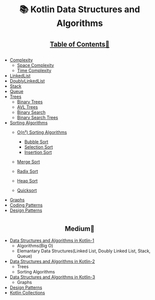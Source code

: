
#  <h1 align="center">📚 Kotlin Data Structures and Algorithms</h1>
#  <h2 align="center"> [Table of Contents📝](https://github.com/betulnecanli/KotlinDataStructuresAlgorithms/tree/master/app/src/main/java/com/betulnecanli/kotlindatastructuresalgorithms "Table of Contents📝")</h2>

##
- [Complexity](https://github.com/betulnecanli/KotlinDataStructuresAlgorithms/tree/master/app/src/main/java/com/betulnecanli/kotlindatastructuresalgorithms/Complexity "Complexity")
  - [Space Complexity](https://github.com/betulnecanli/KotlinDataStructuresAlgorithms/tree/master/app/src/main/java/com/betulnecanli/kotlindatastructuresalgorithms/Complexity/SpaceComplexity "SpaceComplexity")
  - [Time Complexity](https://github.com/betulnecanli/KotlinDataStructuresAlgorithms/tree/master/app/src/main/java/com/betulnecanli/kotlindatastructuresalgorithms/Complexity/TimeComplexity "TimeComplexity")
- [LinkedList](https://github.com/betulnecanli/KotlinDataStructuresAlgorithms/tree/master/app/src/main/java/com/betulnecanli/kotlindatastructuresalgorithms/LinkedList "LinkedList")
- [DoublyLinkedList](https://github.com/betulnecanli/KotlinDataStructuresAlgorithms/tree/master/app/src/main/java/com/betulnecanli/kotlindatastructuresalgorithms/DoublyLinkedList "DoublyLinkedList")
- [Stack](https://github.com/betulnecanli/KotlinDataStructuresAlgorithms/tree/master/app/src/main/java/com/betulnecanli/kotlindatastructuresalgorithms/Stack "Stack")
- [Queue](https://github.com/betulnecanli/KotlinDataStructuresAlgorithms/tree/master/app/src/main/java/com/betulnecanli/kotlindatastructuresalgorithms/Queue "Queue")
- [Trees](https://github.com/betulnecanli/KotlinDataStructuresAlgorithms/tree/master/app/src/main/java/com/betulnecanli/kotlindatastructuresalgorithms/Trees "Tree")
  - [Binary Trees](https://github.com/betulnecanli/KotlinDataStructuresAlgorithms/tree/master/app/src/main/java/com/betulnecanli/kotlindatastructuresalgorithms/Trees/BinaryTrees "Binary Trees")
  - [AVL Trees](https://github.com/betulnecanli/KotlinDataStructuresAlgorithms/tree/master/app/src/main/java/com/betulnecanli/kotlindatastructuresalgorithms/Trees/AVLTrees "AVL Trees")
  - [Binary Search](https://github.com/betulnecanli/KotlinDataStructuresAlgorithms/tree/master/app/src/main/java/com/betulnecanli/kotlindatastructuresalgorithms/Trees/BinarySearch "Binary Search")
  - [Binary Search Trees](https://github.com/betulnecanli/KotlinDataStructuresAlgorithms/tree/master/app/src/main/java/com/betulnecanli/kotlindatastructuresalgorithms/Trees/BinarySearchTrees "Binary Search Trees")
- [Sorting Algorithms](https://github.com/betulnecanli/KotlinDataStructuresAlgorithms/tree/master/app/src/main/java/com/betulnecanli/kotlindatastructuresalgorithms/SortingAlgorithms "Sorting Algorithms")
  - [O(n²) Sorting Algorithms](https://github.com/betulnecanli/KotlinDataStructuresAlgorithms/tree/master/app/src/main/java/com/betulnecanli/kotlindatastructuresalgorithms/SortingAlgorithms/OnSortingAlgorithms "O(n²) Sorting Algorithms")
    - [Bubble Sort](https://github.com/betulnecanli/KotlinDataStructuresAlgorithms/blob/master/app/src/main/java/com/betulnecanli/kotlindatastructuresalgorithms/SortingAlgorithms/OnSortingAlgorithms/BubbleSort.kt "Bubble Sort")
    - [Selection Sort](https://github.com/betulnecanli/KotlinDataStructuresAlgorithms/blob/master/app/src/main/java/com/betulnecanli/kotlindatastructuresalgorithms/SortingAlgorithms/OnSortingAlgorithms/SelectionSort.kt "Selection Sort")
    - [Insertion Sort](https://github.com/betulnecanli/KotlinDataStructuresAlgorithms/blob/master/app/src/main/java/com/betulnecanli/kotlindatastructuresalgorithms/SortingAlgorithms/OnSortingAlgorithms/InsertionSort.kt "Insertion Sort")
    
  - [Merge Sort](https://github.com/betulnecanli/KotlinDataStructuresAlgorithms/tree/master/app/src/main/java/com/betulnecanli/kotlindatastructuresalgorithms/SortingAlgorithms/MergeSort "Merge Sort")
  - [Radix Sort](https://github.com/betulnecanli/KotlinDataStructuresAlgorithms/tree/master/app/src/main/java/com/betulnecanli/kotlindatastructuresalgorithms/SortingAlgorithms/RadixSort "Radix Sort")
  - [Heap Sort](https://github.com/betulnecanli/KotlinDataStructuresAlgorithms/tree/master/app/src/main/java/com/betulnecanli/kotlindatastructuresalgorithms/SortingAlgorithms/HeapSort "Heap Sort")
  - [Quicksort](https://github.com/betulnecanli/KotlinDataStructuresAlgorithms/tree/master/app/src/main/java/com/betulnecanli/kotlindatastructuresalgorithms/SortingAlgorithms/QuickSort "Quicksort")
- [Graphs](https://github.com/betulnecanli/KotlinDataStructuresAlgorithms/tree/master/app/src/main/java/com/betulnecanli/kotlindatastructuresalgorithms/Graphs "Graphs")
- [Coding Patterns](https://github.com/betulnecanli/Kotlin-Data-Structures-Algorithms/tree/master/app/src/main/java/com/betulnecanli/kotlindatastructuresalgorithms/CodingPatterns)
- [Design Patterns](https://github.com/betulnecanli/Kotlin-Data-Structures-Algorithms/tree/master/app/src/main/java/com/betulnecanli/kotlindatastructuresalgorithms/Design%20Patterns)

  


#  <h2 align="center">Medium📜 </h2>
- [Data Structures and Algorithms in Kotlin-1](https://medium.com/@betulnecanli/data-structures-and-algorithms-in-kotlin-1-6500cdbefe14 "Data Structures and Algorithms in Kotlin-1")
  -  Algorithms(Big O)
  -  Elemantary Data Structures(Linked List, Doubly Linked List, Stack, Queue)
 - [Data Structures and Algorithms in Kotlin-2](https://medium.com/@betulnecanli/data-structures-and-algorithms-in-kotlin-2-259148466508 "Data Structures and Algorithms in Kotlin-2")
   - Trees
   - Sorting Algorithms
 - [Data Structures and Algorithms in Kotlin-3](https://medium.com/@betulnecanli/data-structures-and-algorithms-in-kotlin-3-a97c9700f36d "Data Structures and Algorithms in Kotlin-3")
   - Graphs
 - [Design Patterns](https://betulnecanli.medium.com/design-patterns-0d4d2c191788 "Design Patterns")
 - [Kotlin Collections](https://betulnecanli.medium.com/kotlin-collections-0a43aa97b4f3 "Kotlin Collections")
